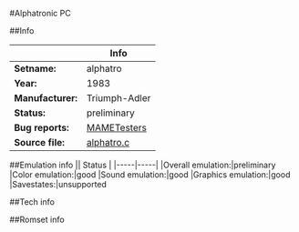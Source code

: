 #Alphatronic PC

##Info

||Info|
|-----|-----|
|**Setname:**|alphatro
|**Year:**|1983
|**Manufacturer:**|Triumph-Adler
|**Status:**|preliminary
|**Bug reports:**|[MAMETesters](http://mametesters.org/view_all_set.php?type=1&temporary=y&search=alphatro.c)
|**Source file:**|[alphatro.c](https://github.com/mamedev/mame/blob/master/src/mess/drivers/alphatro.c)

##Emulation info
|| Status |
|-----|-----|
|Overall emulation:|preliminary
|Color emulation:|good
|Sound emulation:|good
|Graphics emulation:|good
|Savestates:|unsupported

##Tech info

##Romset info

<!--- START OF EDITED COMMENT DO NOT TOUCH TEXT ABOVE-->
